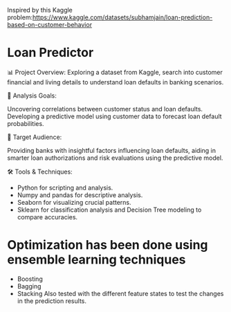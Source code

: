 Inspired by this Kaggle problem:https://www.kaggle.com/datasets/subhamjain/loan-prediction-based-on-customer-behavior

# Loan Predictor 
📊 Project Overview:
Exploring a dataset from Kaggle, search into customer financial and living details to understand loan defaults in banking scenarios.

🎯 Analysis Goals:

Uncovering correlations between customer status and loan defaults.
Developing a predictive model using customer data to forecast loan default probabilities.

👥 Target Audience:

Providing banks with insightful factors influencing loan defaults, aiding in smarter loan authorizations and risk evaluations using the predictive model.

🛠️ Tools & Techniques:

- Python for scripting and analysis.
- Numpy and pandas for descriptive analysis.
- Seaborn for visualizing crucial patterns.
- Sklearn for classification analysis and Decision Tree modeling to compare accuracies.

# Optimization has been done using ensemble learning techniques
- Boosting
- Bagging
- Stacking
Also tested with the different feature states to test the changes in the prediction results.

